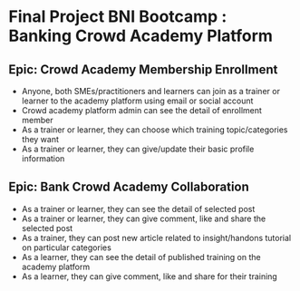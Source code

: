 # Final Project BNI Bootcamp : <br> Banking Crowd Academy Platform

## Epic: Crowd Academy Membership Enrollment

- Anyone, both SMEs/practitioners and learners can join as a trainer or learner to the academy platform using email or social account
- Crowd academy platform admin can see the detail of enrollment member
- As a trainer or learner, they can choose which training topic/categories they want
- As a trainer or learner, they can give/update their basic profile information


## Epic: Bank Crowd Academy Collaboration

- As a trainer or learner, they can see the detail of selected post
- As a trainer or learner, they can give comment, like and share the selected post
- As a trainer, they can post new article related to insight/handons tutorial on particular categories
- As a learner, they can see the detail of published training on the academy platform 
- As a learner, they can give comment, like and share for their training